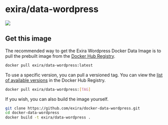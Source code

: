 # exira/data-wordpress

[![](https://badge.imagelayers.io/exira/data-wordpress:latest.svg)](https://imagelayers.io/?images=exira/data-wordpress:latest)

## Get this image

The recommended way to get the Exira Wordpress Docker Data Image is to pull the prebuilt image from the [Docker Hub Registry](https://hub.docker.com/r/exira/data-wordpress).

```bash
docker pull exira/data-wordpress:latest
```

To use a specific version, you can pull a versioned tag. You can view the [list of available versions](https://hub.docker.com/r/exira/data-wordpress/tags/) in the Docker Hub Registry.

```bash
docker pull exira/data-wordpress:[TAG]
```

If you wish, you can also build the image yourself.

```bash
git clone https://github.com/exira/docker-data-wordpress.git
cd docker-data-wordpress
docker build -t exira/data-wordpress .
```
